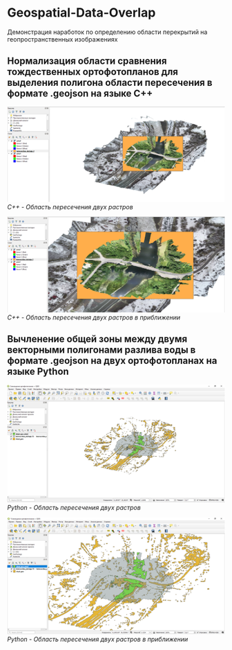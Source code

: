 # Geospatial-Data-Overlap
Демонстрация наработок по определению области перекрытий на геопространственных изображениях


## Нормализация области сравнения тождественных ортофотопланов для выделения полигона области пересечения в формате .geojson на языке C++

![Пример пересечения 1](2025-10-16_17-12-57.png)
*C++ - Область пересечения двух растров*

![Пример пересечения 2](2025-10-16_17-13-50.png)
*C++ - Область пересечения двух растров в приближении*


## Вычленение общей зоны между двумя векторными полигонами разлива воды в формате .geojson на двух ортофотопланах на языке Python

![Пример пересечения 1](2025-10-16_17-23-23.png)
*Python - Область пересечения двух растров*

![Пример пересечения 2](2025-10-16_17-25-38.png)
*Python - Область пересечения двух растров в приближении*
